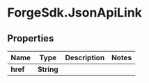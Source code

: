 # ForgeSdk.JsonApiLink

## Properties
Name | Type | Description | Notes
------------ | ------------- | ------------- | -------------
**href** | **String** |  | 


